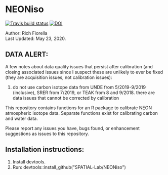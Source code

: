 # NEONiso

<!-- badges: start -->
  [![Travis build status](https://travis-ci.org/SPATIAL-Lab/NEONiso.svg?branch=master)](https://travis-ci.org/SPATIAL-Lab/NEONiso) [![DOI](https://zenodo.org/badge/188347333.svg)](https://zenodo.org/badge/latestdoi/188347333)
  
  <!-- badges: end -->

Author: Rich Fiorella \
Last Updated: May 23, 2020.

## DATA ALERT:
A few notes about data quality issues that persist after calibration (and closing associated issues since I suspect these are unlikely to ever be fixed (they are acquisition issues, not calibration issues): 

1. do not use carbon isotope data from UNDE from 5/2019-9/2019 (inclusive), SRER from 7/2019, or TEAK from 8 and 9/2018. there are data issues that cannot be corrected by calibration

This repository contains functions for an R package to calibrate NEON atmospheric isotope data. Separate functions exist for calibrating carbon and water data.

Please report any issues you have, bugs found, or enhancement suggestions as issues to this repository.

## Installation instructions:
1) Install devtools.
2) Run: devtools::install_github("SPATIAL-Lab/NEONiso")
